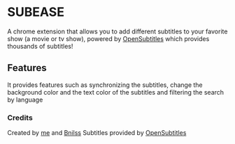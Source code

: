 # SUBEASE

A chrome extension that allows you to add different subtitles to your favorite show (a movie or tv show), powered by [OpenSubtitles](opensubtitles-website) which provides thousands of subtitles!

## Features
It provides features such as synchronizing the subtitles, change the background color and the text color of the subtitles and filtering the search by language


### Credits
Created by [me][my-github] and [Bnilss][Bnilss-github]
Subtitles provided by [OpenSubtitles](opensubtitles-website)

[opensubtitles-website]: https://www.opensubtitles.com/en
[Bnilss-github]: https://github.com/Bnilss
[my-github]: https://github.com/medamine980